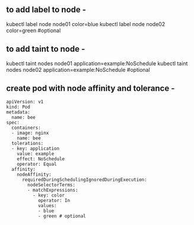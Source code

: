 ## to add label to node -
kubectl label node node01 color=blue
kubectl label node node02 color=green  #optional
## to add taint to node -
kubectl taint nodes node01 application=example:NoSchedule
kubectl taint nodes node02 application=example:NoSchedule  #optional

## create pod with node affinity and tolerance -
```
apiVersion: v1
kind: Pod
metadata:
  name: bee
spec:
  containers:
  - image: nginx
    name: bee
  tolerations:
  - key: application
    value: example
    effect: NoSchedule
    operator: Equal
  affinity:
    nodeAffinity:
      requiredDuringSchedulingIgnoredDuringExecution:
        nodeSelectorTerms:
        - matchExpressions:
          - key: color
            operator: In
            values:
            - blue
            - green # optional
```
